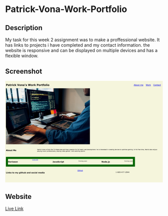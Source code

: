 # Patrick-Vona-Work-Portfolio

## Description
My task for this week 2 assignment was to make a proffessional website. It has links to projects i have completed and my contact information. the website is responsive and can be displayed on multiple devices and has a flexible window.

## Screenshot
![computer](pvon11_github_io__Patrick-Vona-Work-Portfolio_.png)

## Website
[Live Link](https://pvon11.github.io/Patrick-Vona-Work-Portfolio/)
